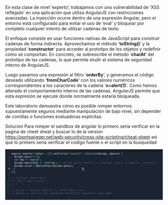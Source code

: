 En esta clase de nivel ‘experto’, trabajamos con una vulnerabilidad de ‘XSS reflejado’ en una aplicación que utiliza AngularJS con restricciones avanzadas. La inyección ocurre dentro de una expresión Angular, pero el entorno está configurado para evitar el uso de ‘eval’ y bloquear por completo cualquier intento de utilizar cadenas de texto.

El enfoque consiste en usar funciones nativas de JavaScript para construir cadenas de forma indirecta. Aprovechamos el método ‘**toString()**‘ y la propiedad ‘**constructor**‘ para acceder al prototipo de los objetos y redefinir cómo se comportan. En concreto, se sobrescribe el método ‘**charAt**‘ del prototipo de las cadenas, lo que permite eludir el sistema de seguridad interno de AngularJS.

Luego pasamos una expresión al filtro ‘**orderBy**‘, y generamos el código deseado utilizando ‘**fromCharCode**‘ con los valores numéricos correspondientes a los caracteres de la cadena ‘**x=alert(1)**‘. Como hemos alterado el comportamiento interno de las cadenas, AngularJS permite que esta expresión se ejecute donde normalmente estaría bloqueada.

Este laboratorio demuestra cómo es posible romper entornos supuestamente seguros mediante manipulación de bajo nivel, sin depender de comillas o funciones evaluadoras explícitas.

Solucion
Para romper el sandbox de angular lo primero seria verificar en la pagina de cheet sheat y buscar lo de la version https://portswigger.net/web-security/cross-site-scripting/cheat-sheet
asi que lo primero seria verificar el codigo fuente o el script en la busquedad 

![Pasted_image_20250717185117.png](/Imagenes/Pasted_image_20250717185117.png)
